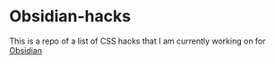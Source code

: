 # Obsidian-hacks
This is a repo of a list of CSS hacks that I am currently working on for [Obsidian](https://obsidian.md)
